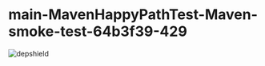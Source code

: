 # main-MavenHappyPathTest-Maven-smoke-test-64b3f39-429

![depshield](https://depshield.sonatype.org/badges/depshield-prod/main-MavenHappyPathTest-Maven-smoke-test-64b3f39-429/depshield.svg)